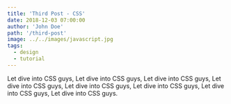 ```yaml
---
title: 'Third Post - CSS'
date: 2018-12-03 07:00:00
author: 'John Doe'
path: '/third-post'
image: ../../images/javascript.jpg
tags:
  - design
  - tutorial
---
```


Let dive into CSS guys, Let dive into CSS guys, Let dive into CSS guys, Let dive into CSS guys, Let dive into CSS guys, Let dive into CSS guys, Let dive into CSS guys, Let dive into CSS guys.
